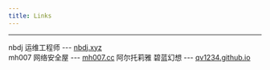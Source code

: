 ```yaml
---
title: Links
---
```

---
nbdj 运维工程师 --- [nbdj.xyz](https://nbdj.xyz)  
mh007 网络安全屋 --- [mh007.cc](https://mh007.cc)
阿尔托莉雅 碧蓝幻想 --- [qv1234.github.io](https://qv1234.github.io)